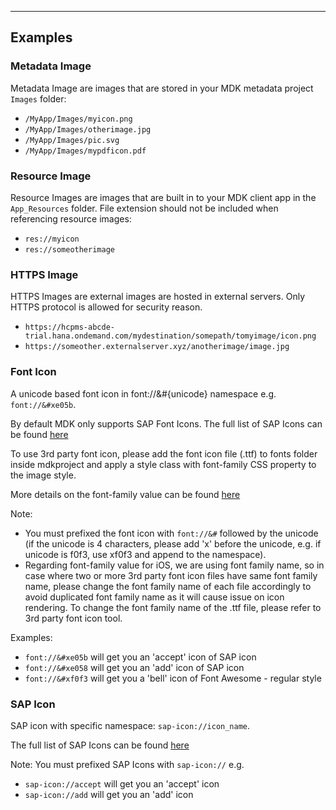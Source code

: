 
----

## Examples

### Metadata Image

Metadata Image are images that are stored in your MDK metadata project `Images` folder:

* `/MyApp/Images/myicon.png`
* `/MyApp/Images/otherimage.jpg`
* `/MyApp/Images/pic.svg`
* `/MyApp/Images/mypdficon.pdf`

### Resource Image

Resource Images are images that are built in to your MDK client app in the `App_Resources` folder. File extension should not be included when referencing resource images:

* `res://myicon`
* `res://someotherimage`

### HTTPS Image

HTTPS Images are external images are hosted in external servers. Only HTTPS protocol is allowed for security reason.

* `https://hcpms-abcde-trial.hana.ondemand.com/mydestination/somepath/tomyimage/icon.png`
* `https://someother.externalserver.xyz/anotherimage/image.jpg`

### Font Icon

A unicode based font icon in font://&#{unicode} namespace e.g. `font://&#xe05b`. 

By default MDK only supports SAP Font Icons. The full list of SAP Icons can be found [here](https://sapui5.hana.ondemand.com/sdk/test-resources/sap/m/demokit/iconExplorer/webapp/index.html#/overview/SAP-icons)

To use 3rd party font icon, please add the font icon file (.ttf) to fonts folder inside mdkproject and apply a style class with font-family CSS property to the image style.

More details on the font-family value can be found [here](https://docs.nativescript.org/ui/components/icon-fonts#platform-specific-font-recognition)

Note:
* You must prefixed the font icon with `font://&#` followed by the unicode (if the unicode is 4 characters, please add 'x' before the unicode, e.g. if unicode is f0f3, use xf0f3 and append to the namespace).
* Regarding font-family value for iOS, we are using font family name, so in case where two or more 3rd party font icon files have same font family name, please change the font family name of each file accordingly to avoid duplicated font family name as it will cause issue on icon rendering. To change the font family name of the .ttf file, please refer to 3rd party font icon tool.

Examples:
* `font://&#xe05b` will get you an 'accept' icon of SAP icon
* `font://&#xe058` will get you an 'add' icon of SAP icon
* `font://&#xf0f3` will get you a 'bell' icon of Font Awesome - regular style

### SAP Icon

SAP icon with specific namespace: `sap-icon://icon_name`.

The full list of SAP Icons can be found [here](https://sapui5.hana.ondemand.com/sdk/test-resources/sap/m/demokit/iconExplorer/webapp/index.html#/overview/SAP-icons)

Note: You must prefixed SAP Icons with `sap-icon://` e.g.

* `sap-icon://accept` will get you an 'accept' icon
* `sap-icon://add` will get you an 'add' icon

